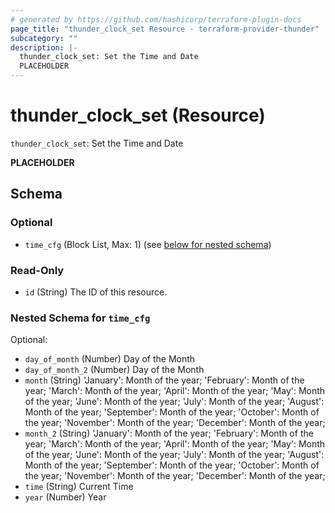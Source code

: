 ```yaml
---
# generated by https://github.com/hashicorp/terraform-plugin-docs
page_title: "thunder_clock_set Resource - terraform-provider-thunder"
subcategory: ""
description: |-
  thunder_clock_set: Set the Time and Date
  PLACEHOLDER
---
```


# thunder_clock_set (Resource)

`thunder_clock_set`: Set the Time and Date

__PLACEHOLDER__



<!-- schema generated by tfplugindocs -->
## Schema

### Optional

- `time_cfg` (Block List, Max: 1) (see [below for nested schema](#nestedblock--time_cfg))

### Read-Only

- `id` (String) The ID of this resource.

<a id="nestedblock--time_cfg"></a>
### Nested Schema for `time_cfg`

Optional:

- `day_of_month` (Number) Day of the Month
- `day_of_month_2` (Number) Day of the Month
- `month` (String) 'January': Month of the year; 'February': Month of the year; 'March': Month of the year; 'April': Month of the year; 'May': Month of the year; 'June': Month of the year; 'July': Month of the year; 'August': Month of the year; 'September': Month of the year; 'October': Month of the year; 'November': Month of the year; 'December': Month of the year;
- `month_2` (String) 'January': Month of the year; 'February': Month of the year; 'March': Month of the year; 'April': Month of the year; 'May': Month of the year; 'June': Month of the year; 'July': Month of the year; 'August': Month of the year; 'September': Month of the year; 'October': Month of the year; 'November': Month of the year; 'December': Month of the year;
- `time` (String) Current Time
- `year` (Number) Year


